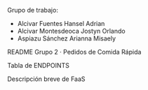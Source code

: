 Grupo de trabajo:

- Alcivar Fuentes Hansel Adrian
- Alcivar Montesdeoca Jostyn Orlando
- Aspiazu Sánchez Arianna Misaely

README Grupo 2 · Pedidos de Comida Rápida

Tabla de ENDPOINTS

Descripción breve de FaaS
